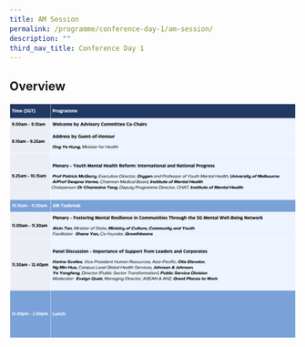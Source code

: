 ```yaml
---
title: AM Session
permalink: /programme/conference-day-1/am-session/
description: ""
third_nav_title: Conference Day 1
---
```

## Overview
![day1am](/images/day1am.png)